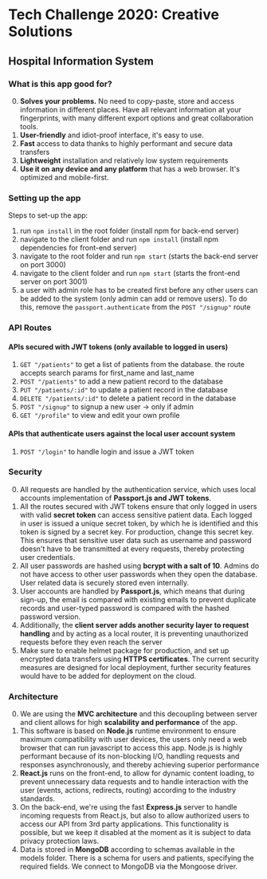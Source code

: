 # Tech Challenge 2020: Creative Solutions

## Hospital Information System

### What is this app good for?
0. **Solves your problems.** No need to copy-paste, store and access information in different places. Have all relevant information at your fingerprints, with many different export options and great collaboration tools.
1. **User-friendly** and idiot-proof interface, it's easy to use.
2. **Fast** access to data thanks to highly performant and secure data transfers
3. **Lightweight** installation and relatively low system requirements
4. **Use it on any device and any platform** that has a web browser. It's optimized and mobile-first.

### Setting up the app

Steps to set-up the app:

1. run `npm install` in the root folder (install npm for back-end server)
2. navigate to the client folder and run `npm install` (install npm dependencies for front-end server)
3. navigate to the root folder and run `npm start` (starts the back-end server on port 3000)
4. navigate to the client folder and run `npm start` (starts the front-end server on port 3001)
5. a user with admin role has to be created first before any other users can be added to the system (only admin can add or remove users). To do this, remove the `passport.authenticate` from the `POST "/signup"` route

### API Routes

#### APIs secured with JWT tokens (only available to logged in users)
1. `GET "/patients"` to get a list of patients from the database. the route accepts search params for first_name and last_name
2. `POST "/patients"` to add a new patient record to the database
3. `PUT "/patients/:id"` to update a patient record in the database
4. `DELETE "/patients/:id"` to delete a patient record in the database
5. `POST "/signup"` to signup a new user -> only if admin
6. `GET "/profile"` to view and edit your own profile

#### APIs that authenticate users against the local user account system
1. `POST "/login"` to handle login and issue a JWT token

### Security
0. All requests are handled by the authentication service, which uses local accounts implementation of **Passport.js and JWT tokens**.
1. All the routes secured with JWT tokens ensure that only logged in users with valid **secret token** can access sensitive patient data. Each logged in user is issued a unique secret token, by which he is identified and this token is signed by a secret key. For production, change this secret key. This ensures that sensitive user data such as username and password doesn't have to be transmitted at every requests, thereby protecting user credentials. 
2. All user passwords are hashed using **bcrypt with a salt of 10**. Admins do not have access to other user passwords when they open the database. User related data is securely stored even internally.
3. User accounts are handled by **Passport.js**, which means that during sign-up, the email is compared with existing emails to prevent duplicate records and user-typed password is compared with the hashed password version.
4. Additionally, the **client server adds another security layer to request handling** and by acting as a local router, it is preventing unauthorized requests before they even reach the server
5. Make sure to enable helmet package for production, and set up encrypted data transfers using **HTTPS certificates**. The current security measures are designed for local deployment, further security features would have to be added for deployment on the cloud.

### Architecture
0. We are using the **MVC architecture** and this decoupling between server and client allows for high **scalability and performance** of the app.
1. This software is based on **Node.js** runtime environment to ensure maximum compatibility with user devices, the users only need a web browser that can run javascript to access this app. Node.js is highly performant because of its non-blocking I/O, handling requests and responses asynchronously, and thereby achieving superior performance
2. **React.js** runs on the front-end, to allow for dynamic content loading, to prevent unnecessary data requests and to handle interaction with the user (events, actions, redirects, routing) according to the industry standards.
3. On the back-end, we're using the fast **Express.js** server to handle incoming requests from React.js, but also to allow authorized users to access our API from 3rd party applications. This functionality is possible, but we keep it disabled at the moment as it is subject to data privacy protection laws.
4. Data is stored in **MongoDB** according to schemas available in the models folder. There is a schema for users and patients, specifying the required fields. We connect to MongoDB via the Mongoose driver.

